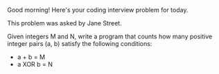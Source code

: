 Good morning! Here's your coding interview problem for today.This problem was asked by Jane Street.Given integers M and N, write a program that counts how many positive integerpairs (a, b) satisfy the following conditions: * a + b = M * a XOR b = N